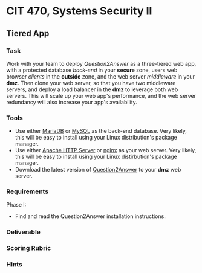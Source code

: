 # CIT 470, Systems Security II
## Tiered App
### Task
Work with your team to deploy *Question2Answer* as a three-tiered web app, with a protected database *back-end* in your **secure** zone, users web browser *clients* in the **outside** zone, and the web server *middleware* in your **dmz**. Then clone your web server, so that you have two middleware servers, and deploy a load balancer in the **dmz** to leverage both web servers. This will scale up your web app's performance, and the web server redundancy will also increase your app's availability.

### Tools
- Use either [MariaDB](https://mariadb.org/) or [MySQL](https://www.mysql.com/) as the back-end database. Very likely,
this will be easy to install using your Linux distribution's package manager.
- Use either [Apache HTTP Server](https://httpd.apache.org/) or [nginx](https://nginx.org/) as your web server. Very likely,
this will be easy to install using your Linux distirbution's package manager.
- Download the latest version of [Question2Answer](https://www.question2answer.org/) to your **dmz** web server.

### Requirements
Phase I:
- Find and read the Question2Answer installation instructions.

### Deliverable

### Scoring Rubric

### Hints

